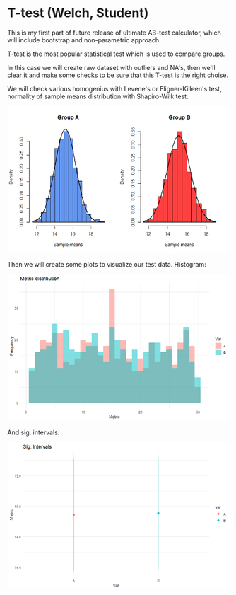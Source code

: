 # T-test (Welch, Student)
This is my first part of future release of ultimate AB-test calculator, which will include bootstrap and non-parametric approach.

T-test is the most popular statistical test which is used to compare groups.

In this case we will create raw dataset with outliers and NA's, then we'll clear it and make some checks to be sure that this T-test is the right choise.

We will check various homogenius with Levene's or Fligner-Killeen's test, normality of sample means distribution with Shapiro-Wilk test:

<img src ="sample_means.png"></img>


Then we will create some plots to visualize our test data. Histogram:

<img src ="hist_of_AB.png"></img>


And sig. intervals:

<img src ="sig_int_AB.png"></img>
